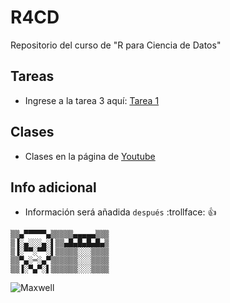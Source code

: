 # R4CD
Repositorio del curso de "R para Ciencia de Datos"

## Tareas
- Ingrese a la tarea 3 aquí: [Tarea 1](https://github.com/Joshue2806/R4CD/tree/main/tarea3)

## Clases
- Clases en la página de [Youtube](https://youtube.com/playlist?list=PLdBCqyJM7Y72YtvvXTSi3KufgyWD6fgQq)

## Info adicional
-  Información será añadida `después` :trollface: :+1:

```
▒▒▄▀▀▀▀▀▄▒▒▒▒▒▄▄▄▄▄▒▒▒
▒▐░▄░░░▄░▌▒▒▄█▄█▄█▄█▄▒
▒▐░▀▀░▀▀░▌▒▒▒▒▒░░░▒▒▒▒
▒▒▀▄░═░▄▀▒▒▒▒▒▒░░░▒▒▒▒
▒▒▐░▀▄▀░▌▒▒▒▒▒▒░░░▒▒▒▒
```

![Maxwell](https://media.moddb.com/images/downloads/1/247/246113/maxwell-cat-maxwell.gif)
